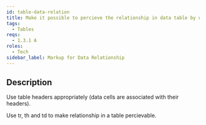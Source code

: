```yaml
---
id: table-data-relation
title: Make it possible to percieve the relationship in data table by using correct table markup
tags:
  - Tables
reqs:
  - 1.3.1 A
roles:
  - Tech
sidebar_label: Markup for Data Relationship
---
```


## Description

Use table headers appropriately (data cells are associated with their headers).

Use tr, th and td to make relationship in a table percievable.

